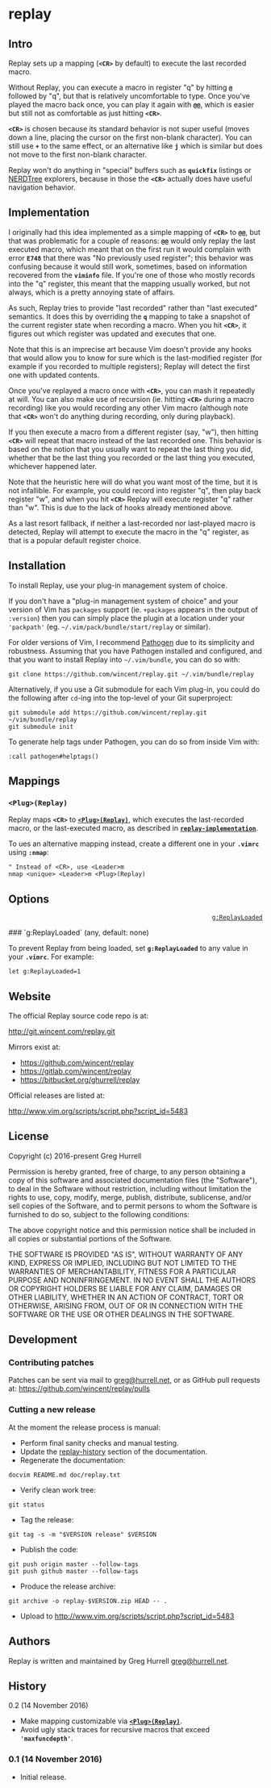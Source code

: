 # replay<a name="replay-replay" href="#user-content-replay-replay"></a>

## Intro<a name="replay-intro" href="#user-content-replay-intro"></a>

Replay sets up a mapping (<strong>`<CR>`</strong> by default) to execute the last recorded macro.

Without Replay, you can execute a macro in register "q" by hitting <strong>`@`</strong> followed by "q", but that is relatively uncomfortable to type. Once you've played the macro back once, you can play it again with <strong>`@@`</strong>, which is easier but still not as comfortable as just hitting <strong>`<CR>`</strong>.

<strong>`<CR>`</strong> is chosen because its standard behavior is not super useful (moves down a line, placing the cursor on the first non-blank character). You can still use <strong>`+`</strong> to the same effect, or an alternative like <strong>`j`</strong> which is similar but does not move to the first non-blank character.

Replay won't do anything in "special" buffers such as <strong>`quickfix`</strong> listings or [NERDTree](https://github.com/scrooloose/nerdtree) explorers, because in those the <strong>`<CR>`</strong> actually does have useful navigation behavior.

## Implementation<a name="replay-implementation" href="#user-content-replay-implementation"></a>

I originally had this idea implemented as a simple mapping of <strong>`<CR>`</strong> to <strong>`@@`</strong>, but that was problematic for a couple of reasons: <strong>`@@`</strong> would only replay the last executed macro, which meant that on the first run it would complain with error <strong>`E748`</strong> that there was "No previously used register"; this behavior was confusing because it would still work, sometimes, based on information recovered from the <strong>`viminfo`</strong> file. If you're one of those who mostly records into the "q" register, this meant that the mapping usually worked, but not always, which is a pretty annoying state of affairs.

As such, Replay tries to provide "last recorded" rather than "last executed" semantics. It does this by overriding the <strong>`q`</strong> mapping to take a snapshot of the current register state when recording a macro. When you hit <strong>`<CR>`</strong>, it figures out which register was updated and executes that one.

Note that this is an imprecise art because Vim doesn't provide any hooks that would allow you to know for sure which is the last-modified register (for example if you recorded to multiple registers); Replay will detect the first one with updated contents.

Once you've replayed a macro once with <strong>`<CR>`</strong>, you can mash it repeatedly at will. You can also make use of recursion (ie. hitting <strong>`<CR>`</strong> during a macro recording) like you would recording any other Vim macro (although note that <strong>`<CR>`</strong> won't do anything during recording, only during playback).

If you then execute a macro from a different register (say, "w"), then hitting <strong>`<CR>`</strong> will repeat that macro instead of the last recorded one. This behavior is based on the notion that you usually want to repeat the last thing you did, whether that be the last thing you recorded or the last thing you executed, whichever happened later.

Note that the heuristic here will do what you want most of the time, but it is not infallible. For example, you could record into register "q", then play back register "w", and when you hit <strong>`<CR>`</strong> Replay will execute register "q" rather than "w". This is due to the lack of hooks already mentioned above.

As a last resort fallback, if neither a last-recorded nor last-played macro is detected, Replay will attempt to execute the macro in the "q" register, as that is a popular default register choice.

## Installation<a name="replay-installation" href="#user-content-replay-installation"></a>

To install Replay, use your plug-in management system of choice.

If you don't have a "plug-in management system of choice" and your version of Vim has `packages` support (ie. `+packages` appears in the output of `:version`) then you can simply place the plugin at a location under your `'packpath'` (eg. `~/.vim/pack/bundle/start/replay` or similar).

For older versions of Vim, I recommend [Pathogen](https://github.com/tpope/vim-pathogen) due to its simplicity and robustness. Assuming that you have Pathogen installed and configured, and that you want to install Replay into `~/.vim/bundle`, you can do so with:

```
git clone https://github.com/wincent/replay.git ~/.vim/bundle/replay
```

Alternatively, if you use a Git submodule for each Vim plug-in, you could do the following after `cd`-ing into the top-level of your Git superproject:

```
git submodule add https://github.com/wincent/replay.git ~/vim/bundle/replay
git submodule init
```

To generate help tags under Pathogen, you can do so from inside Vim with:

```
:call pathogen#helptags()
```

## Mappings<a name="replay-mappings" href="#user-content-replay-mappings"></a>

### `<Plug>(Replay)`<a name="replay-plugreplay" href="#user-content-replay-plugreplay"></a>

Replay maps <strong>`<CR>`</strong> to <strong>[`<Plug>(Replay)`](#user-content-plugreplay)</strong>, which executes the last-recorded macro, or the last-executed macro, as described in <strong>[`replay-implementation`](#user-content-replay-implementation)</strong>.

To ues an alternative mapping instead, create a different one in your <strong>`.vimrc`</strong> using <strong>`:nmap`</strong>:

```
" Instead of <CR>, use <Leader>m
nmap <unique> <Leader>m <Plug>(Replay)
```

## Options<a name="replay-options" href="#user-content-replay-options"></a>

<p align="right"><a name="greplayloaded" href="#user-content-greplayloaded"><code>g:ReplayLoaded</code></a></p>
### `g:ReplayLoaded` (any, default: none)<a name="replay-greplayloaded-any-default-none" href="#user-content-replay-greplayloaded-any-default-none"></a>

To prevent Replay from being loaded, set <strong>`g:ReplayLoaded`</strong> to any value in your <strong>`.vimrc`</strong>. For example:

```
let g:ReplayLoaded=1
```

## Website<a name="replay-website" href="#user-content-replay-website"></a>

The official Replay source code repo is at:

http://git.wincent.com/replay.git

Mirrors exist at:

- https://github.com/wincent/replay
- https://gitlab.com/wincent/replay
- https://bitbucket.org/ghurrell/replay

Official releases are listed at:

http://www.vim.org/scripts/script.php?script_id=5483

## License<a name="replay-license" href="#user-content-replay-license"></a>

Copyright (c) 2016-present Greg Hurrell

Permission is hereby granted, free of charge, to any person obtaining a copy of this software and associated documentation files (the "Software"), to deal in the Software without restriction, including without limitation the rights to use, copy, modify, merge, publish, distribute, sublicense, and/or sell copies of the Software, and to permit persons to whom the Software is furnished to do so, subject to the following conditions:

The above copyright notice and this permission notice shall be included in all copies or substantial portions of the Software.

THE SOFTWARE IS PROVIDED "AS IS", WITHOUT WARRANTY OF ANY KIND, EXPRESS OR IMPLIED, INCLUDING BUT NOT LIMITED TO THE WARRANTIES OF MERCHANTABILITY, FITNESS FOR A PARTICULAR PURPOSE AND NONINFRINGEMENT. IN NO EVENT SHALL THE AUTHORS OR COPYRIGHT HOLDERS BE LIABLE FOR ANY CLAIM, DAMAGES OR OTHER LIABILITY, WHETHER IN AN ACTION OF CONTRACT, TORT OR OTHERWISE, ARISING FROM, OUT OF OR IN CONNECTION WITH THE SOFTWARE OR THE USE OR OTHER DEALINGS IN THE SOFTWARE.

## Development<a name="replay-development" href="#user-content-replay-development"></a>

### Contributing patches<a name="replay-contributing-patches" href="#user-content-replay-contributing-patches"></a>

Patches can be sent via mail to greg@hurrell.net, or as GitHub pull requests at: https://github.com/wincent/replay/pulls

### Cutting a new release<a name="replay-cutting-a-new-release" href="#user-content-replay-cutting-a-new-release"></a>

At the moment the release process is manual:

- Perform final sanity checks and manual testing.
- Update the [replay-history](#user-content-replay-history) section of the documentation.
- Regenerate the documentation:

```
docvim README.md doc/replay.txt
```

- Verify clean work tree:

```
git status
```

- Tag the release:

```
git tag -s -m "$VERSION release" $VERSION
```

- Publish the code:

```
git push origin master --follow-tags
git push github master --follow-tags
```

- Produce the release archive:

```
git archive -o replay-$VERSION.zip HEAD -- .
```

- Upload to http://www.vim.org/scripts/script.php?script_id=5483

## Authors<a name="replay-authors" href="#user-content-replay-authors"></a>

Replay is written and maintained by Greg Hurrell <greg@hurrell.net>.

## History<a name="replay-history" href="#user-content-replay-history"></a>

0.2 (14 November 2016)

- Make mapping customizable via <strong>[`<Plug>(Replay)`](#user-content-plugreplay)</strong>.
- Avoid ugly stack traces for recursive macros that exceed <strong>`'maxfuncdepth'`</strong>.

### 0.1 (14 November 2016)<a name="replay-01-14-november-2016" href="#user-content-replay-01-14-november-2016"></a>

- Initial release.
